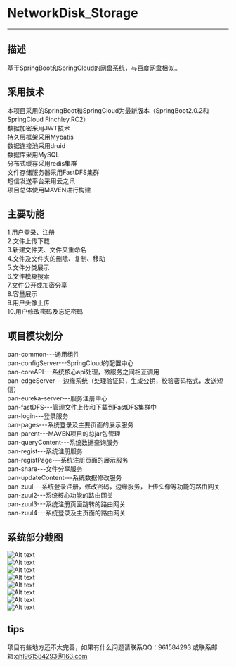 
# NetworkDisk_Storage
---
## 描述
基于SpringBoot和SpringCloud的网盘系统，与百度网盘相似..
## 采用技术
本项目采用的SpringBoot和SpringCloud为最新版本（SpringBoot2.0.2和SpringCloud Finchley.RC2）  
数据加密采用JWT技术  
持久层框架采用Mybatis  
数据连接池采用druid  
数据库采用MySQL  
分布式缓存采用redis集群  
文件存储服务器采用FastDFS集群  
短信发送平台采用云之讯  
项目总体使用MAVEN进行构建
## 主要功能
1.用户登录、注册  
2.文件上传下载  
3.新建文件夹、文件夹重命名  
4.文件及文件夹的删除、复制、移动  
5.文件分类展示  
6.文件模糊搜索  
7.文件公开或加密分享  
8.容量展示  
9.用户头像上传  
10.用户修改密码及忘记密码  
## 项目模块划分
pan-common---通用组件  
pan-configServer---SpringCloud的配置中心  
pan-coreAPI---系统核心api处理，微服务之间相互调用  
pan-edgeServer---边缘系统（处理验证码，生成公钥，校验密码格式，发送短信）  
pan-eureka-server---服务注册中心  
pan-fastDFS---管理文件上传和下载到FastDFS集群中    
pan-login---登录服务  
pan-pages---系统登录及主要页面的展示服务  
pan-parent---MAVEN项目的总jar包管理  
pan-queryContent---系统数据查询服务  
pan-regist---系统注册服务  
pan-registPage---系统注册页面的展示服务  
pan-share---文件分享服务  
pan-updateContent---系统数据修改服务  
pan-zuul---系统登录注册，修改密码，边缘服务，上传头像等功能的路由网关  
pan-zuul2---系统核心功能的路由网关  
pan-zuul3---系统注册页面跳转的路由网关  
pan-zuul4---系统登录及主页面的路由网关  
## 系统部分截图
![Alt text](https://github.com/quhailong/NetworkDisk_Storage/blob/master/1.png)  
![Alt text](https://github.com/quhailong/NetworkDisk_Storage/blob/master/2.png)  
![Alt text](https://github.com/quhailong/NetworkDisk_Storage/blob/master/3.png)  
![Alt text](https://github.com/quhailong/NetworkDisk_Storage/blob/master/4.png)  
![Alt text](https://github.com/quhailong/NetworkDisk_Storage/blob/master/5.png)  
![Alt text](https://github.com/quhailong/NetworkDisk_Storage/blob/master/6.png)  
![Alt text](https://github.com/quhailong/NetworkDisk_Storage/blob/master/7.png)  
![Alt text](https://github.com/quhailong/NetworkDisk_Storage/blob/master/8.png)
## tips
项目有些地方还不太完善，如果有什么问题请联系QQ：961584293 或联系邮箱:qhl961584293@163.com
